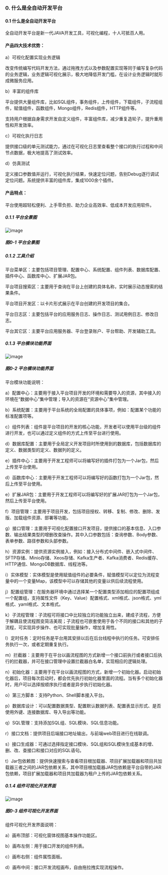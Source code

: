 ### 0. 什么是全自动开发平台

#### 0.1 什么是全自动开发平台

全自动开发平台是新一代JAVA开发工具，可视化编程，十人可抵百人用。

#### 产品四大技术优势：

a）可视化配置实现业务逻辑

改变传统编写代码开发方法，通过拖拽方式以及参数配置实现等同于编写复杂代码的业务逻辑，业务逻辑可视化展示，极大地降低开发门槛，在设计业务逻辑时就形成微服务应用。

b）丰富的组件库

平台提供大量组件库，比如SQL组件，事务组件，上传组件，下载组件，子流程组件，赋值组件，函数组件，Mongo组件，Redis组件，HTTP组件等。

支持用户根据自身需求开发自定义组件，丰富组件库，减少重复造轮子，提升重用性和开发效率。

c）可视化执行日志

提供接口级的单元测试能力，通过在可视化日志里查看整个接口的执行过程和中间节点数据，极大地提高了测试效率。

d）仿真测试

定义接口参数值并运行，可视化执行结果，快速定位问题，告别Debug逐行调试定位问题。系统提供丰富的组件库，集成1000余个插件。

#### 产品特点：

平台使用超轻松便利、上手零负担、助力企业高效率、低成本开发应用软件。

##### 0.1.1 平台全景图

![image](https://user-images.githubusercontent.com/79617492/174041525-32688936-cd2d-4467-88ea-8ed5393767f2.png)

##### 图0-1 平台全景图

##### 0.1.2 工具介绍

平台菜单区：主要包括项目管理、配置中心、系统配置、组件列表、数据库配置、插件中心、函数库中心、扩展JAR包。

平台项目搜索区：主要用于查询在平台上创建的具体名称，实时展示动态搜索的结果条件。

平台项目开发区：以卡片形式展示在平台创建的开发项目的集合。

平台日志区：主要包括平台的应用服务日志、操作日志、测试用例日志、修改日志。

平台其它区：主要平台应用服务器、平台登录账户、平台帮助、开发辅助工具。

##### 0.1.3 平台模块功能界面

![image](https://user-images.githubusercontent.com/79617492/174041557-2f78f4be-5e2c-480e-ad26-7723838349f6.png)

##### 图0-2 平台模块功能界面

平台模块功能说明：

a）配置中心：主要用于接入平台项目开发的环境和需要导入的资源，其中接入的环境在“数据中心”集中管理；导入的资源在“资源中心”集中管理。

b）系统配置：主要用于平台系统的全局配置的具体事项，例如：配置某个功能的标准配置项等。

c）组件列表：组件是平台项目的开发的核心功能，开发者可以使用平台级的组件进行开发，也可以通过定义组件的方式上传至平台进行使用。

d）数据库配置：主要用于全局定义开发项目时所使用到的数据库，包括数据库的定义、数据类型的定义、数据列的定义。

e）插件中心：主要用于开发工程师可以将编写好的插件打包为一个Jar包，然后上传至平台使用。

d）函数库中心：主要用于开发工程师可以将编写好的函数打包为一个Jar包，然后上传至平台使用。

e）扩展JAR包：主要用于开发工程师可以将编写好的扩展JAR打包为一个Jar包，然后上传至平台使用。

f）项目管理：主要用于项目开发，包括项目授权、转移、复制、修改、删除、发版、加载组件资源、部署等功能。

g）接口管理：主要用于可视化配置接口开发项目，提供接口的基本信息、入口参数、输出结果类型的增删改查操作。其中入口参数包括：查询参数、Body参数、表单参数、路径参数和头部参数。

h）资源实例：提供资源实例接入，例如：接入分布式中间件、嵌入式中间件、SFTP存储、Minio存储、Xeos存储、Kafka生产者、Kafka消费者、Redis缓存、HTTP通信、MongoDB数据库、线程池等。

i）实体模型：实体模型是使用赋值组件的必要条件，赋值模型可以定位为流程变量中的一个变量Map，该模型中可以存储其他的变量以供后续流程使用。

j）配置组管理：在服务器环境中通过选择某一个配置类型添加相应的配置项组成一个配置组，支持属性文件（Key、Value）配置格式、xml格式、json格式、yml格式、yaml格式、文本格式。

k）子流程管理：子流程可将接口中比较独立的功能独立出来，建成子流程，方便于解耦且使流程图变简洁美观；子流程也可嵌套使用于各个不同的接口和其他的子流程，可实现异步操作、也可实现批量操作，增加复用性。

l）定时任务：定时任务是平台用其安排以后在后台线程中执行的任务。可安排任务执行一次，或者定期重复执行。

m）拦截器：主要用于在平台以画流程图的方式新增一个接口前执行或者接口后执行的拦截器，并可在接口管理中设置拦截器白名单，实现相应的逻辑处理。

n）初始化器：主要用于在平台以画流程图的方式，新增一个初始化器。启动初始化器后，项目每次启动时，都会优先执行初始化器里面的流程。当有多个初始化器时，用户可以选择按顺序执行或者是异步执行初始化器。

o）第三方脚本：支持Python、Shell脚本接入平台。

p）数据库设计：可以配置数据类型、配置默认数据列表、配置表显示形式、是否使用外键、连接数据库、导入导出等功能。

q）SQL管理：支持添加SQL组、SQL模块、SQL信息功能。

r）接口文档：提供项目后端接口地址输出，与前端web项目进行在线联调。

s）接口生成器：可通过选择指定接口模块、SQL组和SQL模块生成基本的增、删、改、查接口和接口对应的SQL语句。

t）Jar包依赖图：提供快速搜索与查看项目根加载器、项目扩展加载器和项目共加载器三者之间的JAR包依赖关系，其中项目根加载器JAR包依赖是平台自带的JAR包依赖，项目扩展加载器和项目共加载器为租户上传的JAR包依赖关系。

##### 0.1.4 组件可视化开发界面

![image](https://user-images.githubusercontent.com/79617492/174041592-2ed96cf5-1542-4947-9544-1187e7a6499c.png)

##### 图0-3 组件可视化开发界面

组件可视化开发界面说明：

a）画布顶部：可视化窗体视图基本操作功能区。

b）画布左侧：用于接口开发的组件列表。

c）画布右侧：组件属性面板。

d）画布中间：接口开发流程画布，自由拖拉拽实现流程操作。
